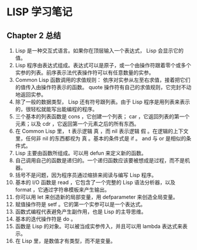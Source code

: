 # LISP 学习笔记

## Chapter 2 总结
1. Lisp 是一种交互式语言。如果你在顶层输入一个表达式， Lisp 会显示它的值。
2. Lisp 程序由表达式组成。表达式可以是原子，或一个由操作符跟着零个或多个实参的列表。前序表示法代表操作符可以有任意数量的实参。
4. Common Lisp 函数调用的求值规则： 依序对实参从左至右求值，接着把它们的值传入由操作符表示的函数。 quote 操作符有自己的求值规则，它完封不动地返回实参。
4. 除了一般的数据类型， Lisp 还有符号跟列表。由于 Lisp 程序是用列表来表示的，很轻松就能写出能编程的程序。
5. 三个基本的列表函数是 cons ，它创建一个列表； car ，它返回列表的第一个元素；以及 cdr ，它返回第一个元素之后的所有东西。
6. 在 Common Lisp 里， t 表示逻辑 真 ，而 nil 表示逻辑 假 。在逻辑的上下文里，任何非 nil 的东西都视为 真 。基本的条件式是 if 。 and 与 or 是相似的条件式。
7. Lisp 主要由函数所组成。可以用 defun 来定义新的函数。
8. 自己调用自己的函数是递归的。一个递归函数应该要被想成是过程，而不是机器。
9. 括号不是问题，因为程序员通过缩排来阅读与编写 Lisp 程序。
10. 基本的 I/O 函数是 read ，它包含了一个完整的 Lisp 语法分析器，以及 format ，它通过字符串模板来产生输出。
11. 你可以用 let 来创造新的局部变量，用 defparameter 来创造全局变量。
12. 赋值操作符是 setf 。它的第一个实参可以是一个表达式。
13. 函数式编程代表避免产生副作用，也是 Lisp 的主导思维。
14. 基本的迭代操作符是 do 。
15. 函数是 Lisp 的对象。可以被当成实参传入，并且可以用 lambda 表达式来表示。
16. 在 Lisp 里，是数值才有类型，而不是变量。
